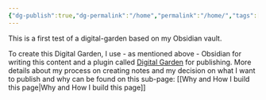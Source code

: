 ```yaml
---
{"dg-publish":true,"dg-permalink":"/home","permalink":"/home/","tags":["gardenEntry"]}
---
```



This is a first test of a digital-garden based on my Obsidian vault.

To create this Digital Garden, I use - as mentioned above - Obsidian for writing this content and a plugin called [Digital Garden](https://github.com/oleeskild/obsidian-digital-garden) for publishing. More details about my process on creating notes and my decision on what I want to publish and why can be found on this sub-page: [[Why and How I build this page\|Why and How I build this page]]